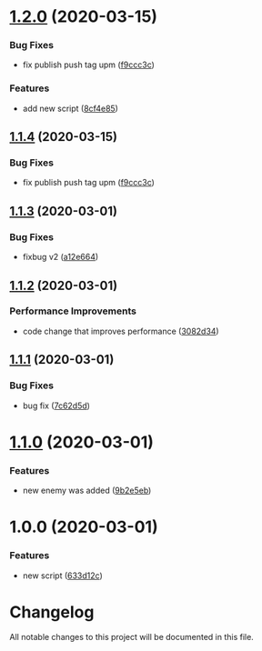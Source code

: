 # [1.2.0](https://github.com/worldreaver/sample-semantic-release/compare/1.1.3...1.2.0) (2020-03-15)


### Bug Fixes

* fix publish push tag upm ([f9ccc3c](https://github.com/worldreaver/sample-semantic-release/commit/f9ccc3cac2000b1009383dca991c4db69d6a93ac))


### Features

* add new script ([8cf4e85](https://github.com/worldreaver/sample-semantic-release/commit/8cf4e85dbbb3d70fe4fdb591526cdde45ca4a14f))

## [1.1.4](https://github.com/worldreaver/sample-semantic-release/compare/1.1.3...1.1.4) (2020-03-15)


### Bug Fixes

* fix publish push tag upm ([f9ccc3c](https://github.com/worldreaver/sample-semantic-release/commit/f9ccc3cac2000b1009383dca991c4db69d6a93ac))

## [1.1.3](https://github.com/worldreaver/sample-semantic-release/compare/1.1.2...1.1.3) (2020-03-01)


### Bug Fixes

* fixbug v2 ([a12e664](https://github.com/worldreaver/sample-semantic-release/commit/a12e66472921664ad469efdcfeb20f3352875b58))

## [1.1.2](https://github.com/worldreaver/sample-semantic-release/compare/1.1.1...1.1.2) (2020-03-01)


### Performance Improvements

* code change that improves performance ([3082d34](https://github.com/worldreaver/sample-semantic-release/commit/3082d348987a0cfbd424cb1c51d7de33d62acdee))

## [1.1.1](https://github.com/worldreaver/sample-semantic-release/compare/1.1.0...1.1.1) (2020-03-01)


### Bug Fixes

* bug fix ([7c62d5d](https://github.com/worldreaver/sample-semantic-release/commit/7c62d5df65b1afeea2ff2d8249bd61cfd9eaf6c9))

# [1.1.0](https://github.com/worldreaver/sample-semantic-release/compare/1.0.0...1.1.0) (2020-03-01)


### Features

* new enemy was added ([9b2e5eb](https://github.com/worldreaver/sample-semantic-release/commit/9b2e5ebe78810f71cf5e65202cebe3c50ab47741))

# 1.0.0 (2020-03-01)


### Features

* new script ([633d12c](https://github.com/worldreaver/sample-semantic-release/commit/633d12cea7a8559e3d2367cc7075797dc13aa30c))

# Changelog
All notable changes to this project will be documented in this file.

